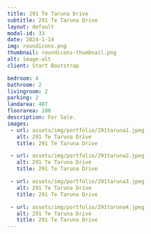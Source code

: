 ```yaml
---
title: 291 Te Taruna Drive
subtitle: 291 Te Taruna Drive
layout: default
modal-id: 33
date: 2024-1-14
img: roundicons.png
thumbnail: roundicons-thumbnail.png
alt: image-alt
client: Start Bootstrap

bedroom: 4
bathroom: 2
livingroom: 2
parking: 2
landarea: 407
floorarea: 180
description: For Sale.
images:
 - url: assets/img/portfolio/291taruna1.jpeg
   alt: 291 Te Taruna Drive
   title: 291 Te Taruna Drive

 - url: assets/img/portfolio/291taruna2.jpeg
   alt: 291 Te Taruna Drive
   title: 291 Te Taruna Drive

 - url: assets/img/portfolio/291taruna3.jpeg
   alt: 291 Te Taruna Drive
   title: 291 Te Taruna Drive

 - url: assets/img/portfolio/291taruna4.jpeg
   alt: 291 Te Taruna Drive
   title: 291 Te Taruna Drive
---
```

